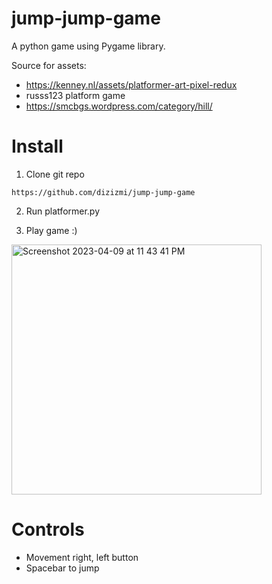 # jump-jump-game

A python game using Pygame library. 

Source for assets: 
- https://kenney.nl/assets/platformer-art-pixel-redux
- russs123 platform game
- https://smcbgs.wordpress.com/category/hill/

# Install

1. Clone git repo
```
https://github.com/dizizmi/jump-jump-game
```

2. Run platformer.py

3. Play game :)

<img width="400" alt="Screenshot 2023-04-09 at 11 43 41 PM" src="https://user-images.githubusercontent.com/65617120/230783635-a015155e-5c35-4c3f-a7c6-e86293688f7d.png">


# Controls
- Movement right, left button
- Spacebar to jump 

